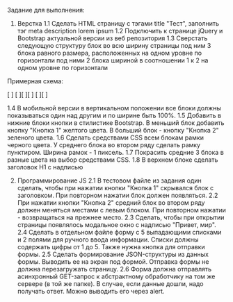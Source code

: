 Задание для выполнения:

1. Верстка
   1.1 Сделать HTML страницу с тэгами title "Тест", заполнить тэг meta
   description lorem ipsum
   1.2 Подключить к странице jQuery и Bootstrap актуальной версии из веб
   репозитория
   1.3 Сверстать следующую структуру
   блок во всю ширину страницы
   под ним 3 блока равного размера, расположенных на одном уровне по горизонтали
   под ними 2 блока шириной в соотношении 1 к 2 на одном уровне по горизонтали

Примерная схема:

[ ]
[ ][ ][ ]
[ ][ ]

1.4 В мобильной версии в вертикальном положении все блоки должны
показываться один над другим и по ширине быть 100%.
1.5 Добавить в нижние блоки кнопки в стилистике Bootstrap. В меньший
блок добавить кнопку "Кнопка 1" желтого цвета. В больший блок - кнопку
"Кнопка 2" зеленого цвета.
1.6 Сделать средствами CSS всем блокам рамки черного цвета. У среднего
блока во втором ряду сделать рамку пунктиром. Ширина рамок - 1
пиксель.
1.7 Покрасить средние 3 блока в разные цвета на выбор средствами CSS.
1.8 В верхнем блоке сделать заголовок H1 с надписью

2. Программирование JS
   2.1 В тестовом файле из задания один сделать, чтобы при нажатии кнопки
   "Кнопка 1" скрывался блок с заголовком. При повторном нажатии блок
   должен появляться.
   2.2 При нажатии кнопки "Кнопка 2" средний блок во втором ряду должен
   меняться местами с левым блоком. При повторном нажатии - возвращаться
   на прежнее место.
   2.3 Сделать, чтобы при открытии страницы появлялось модальное окно с
   надписью "Привет, мир".
   2.4 Сделать в отдельном файле форму с 5 выпадающими списками и 2
   полями для ручного ввода информации. Списки должны содержать цифры от
   1 до 5. Также нужна кнопка для отправки формы.
   2.5 Сделать формирование JSON-структуры из данных формы. Выводить ее
   на экран под формой. Отправка формы не должна перезагружать страницу.
   2.6 Форма должна отправлять асинхронный GET-запрос к абстрактному
   обработчику на том же сервере (в той же папке). В случае, если данные
   дошли, надо получать ответ. Можно выводить его через alert.
